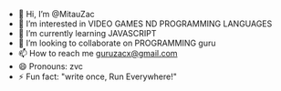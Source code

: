 - 👋 Hi, I’m @MitauZac
- 👀 I’m interested in VIDEO GAMES ND PROGRAMMING LANGUAGES
- 🌱 I’m currently learning JAVASCRIPT 
- 💞️ I’m looking to collaborate on PROGRAMMING guru
- 📫 How to reach me guruzacx@gmail.com
- 😄 Pronouns: zvc
- ⚡ Fun fact: "write once, Run Everywhere!"

<!---
MitauZac/MitauZac is a ✨ special ✨ repository because its `README.md` (this file) appears on your GitHub profile.
You can click the Preview link to take a look at your changes.
--->
